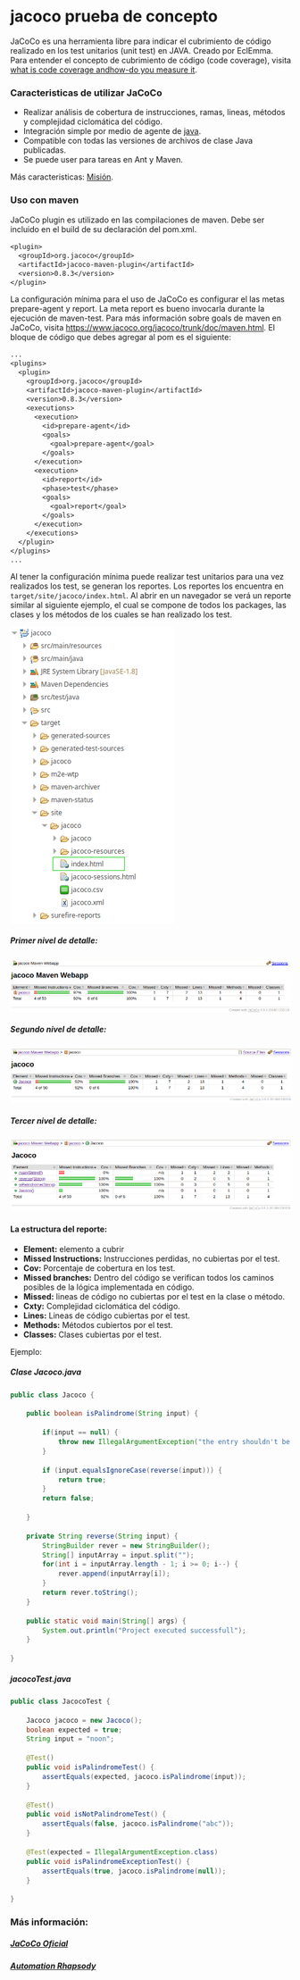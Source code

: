 # jacoco prueba de concepto

JaCoCo es una herramienta libre para indicar el cubrimiento de código realizado en los test unitarios (unit test) en JAVA. Creado por EclEmma. Para entender el concepto de cubrimiento de código (code coverage), visita <a href="https://stackoverflow.com/questions/195008/what-is-code-coverage-and-how-do-you-measure-it">what is code coverage andhow-do you measure it</a>.

### Caracteristicas de utilizar JaCoCo
- Realizar análisis de cobertura de instrucciones, ramas, lineas, métodos y complejidad ciclomática del código.
- Integración simple por medio de agente de <a href="https://www.jacoco.org/jacoco/trunk/doc/agent.html">java</a>.
- Compatible con todas las versiones de archivos de clase Java publicadas.
- Se puede user para tareas en Ant y Maven.

Más caracteristicas: <a href="https://www.jacoco.org/jacoco/trunk/doc/mission.html">Misión</a>.

### Uso con maven

JaCoCo plugin es utilizado en las compilaciones de maven. Debe ser incluido en el build de su declaración del pom.xml.

```
<plugin>
  <groupId>org.jacoco</groupId>
  <artifactId>jacoco-maven-plugin</artifactId>
  <version>0.8.3</version>
</plugin>
```

La configuración mínima para el uso de JaCoCo es configurar el las metas prepare-agent y report. La meta report es bueno invocarla durante la ejecución de maven-test. Para más información sobre goals de maven en JaCoCo, visita https://www.jacoco.org/jacoco/trunk/doc/maven.html. El bloque de código que debes agregar al pom es el siguiente:

```
...
<plugins>
  <plugin>
    <groupId>org.jacoco</groupId>
    <artifactId>jacoco-maven-plugin</artifactId>
    <version>0.8.3</version>
    <executions>
      <execution>
        <id>prepare-agent</id>
        <goals>
          <goal>prepare-agent</goal>
        </goals>
      </execution>
      <execution>
        <id>report</id>
        <phase>test</phase>
        <goals>
          <goal>report</goal>
        </goals>
      </execution>
    </executions>
  </plugin>
</plugins>
...
```

Al tener la configuración mínima puede realizar test unitarios para una vez realizados los test, se generan los reportes. Los reportes los encuentra en `target/site/jacoco/index.html`. Al abrir en un navegador se verá un reporte similar al siguiente ejemplo, el cual se compone de todos los packages, las clases y los métodos de los cuales se han realizado los test. 

![](jacoco5.png)

##### Primer nivel de detalle:
![](jacoco1.png)

##### Segundo nivel de detalle:
![](jacoco2.png)

##### Tercer nivel de detalle:
![](jacoco3.png)


#### La estructura del reporte:
- <b>Element:</b> elemento a cubrir
- <b>Missed Instructions:</b> Instrucciones perdidas, no cubiertas por el test.
- <b>Cov:</b> Porcentaje de cobertura en los test.
- <b>Missed branches:</b> Dentro del código se verifican todos los caminos posibles de la lógica implementada en código.
- <b>Missed:</b> lineas de código no cubiertas por el test en la clase o método.
- <b>Cxty:</b> Complejidad ciclomática del código.
- <b>Lines:</b> Lineas de código cubiertas por el test.
- <b>Methods:</b> Métodos cubiertos por el test.
- <b>Classes:</b> Clases cubiertas por el test.

Ejemplo:

##### Clase Jacoco.java

```java
public class Jacoco {
	
	public boolean isPalindrome(String input) {
		
		if(input == null) {
			throw new IllegalArgumentException("the entry shouldn't be null");
		}
		
		if (input.equalsIgnoreCase(reverse(input))) {
			return true;
		} 
		return false;
		
	}
	
	private String reverse(String input) {
		StringBuilder rever = new StringBuilder();
		String[] inputArray = input.split("");
		for(int i = inputArray.length - 1; i >= 0; i--) {
			rever.append(inputArray[i]);
		}
		return rever.toString();
	}

	public static void main(String[] args) {
		System.out.println("Project executed successfull");
	}
	
}
```

##### jacocoTest.java

```java
public class JacocoTest {

	Jacoco jacoco = new Jacoco();
	boolean expected = true;
	String input = "noon";
	
	@Test()
	public void isPalindromeTest() {
		assertEquals(expected, jacoco.isPalindrome(input));
	}
	
	@Test()
	public void isNotPalindromeTest() {
		assertEquals(false, jacoco.isPalindrome("abc"));
	}
	
	@Test(expected = IllegalArgumentException.class)
	public void isPalindromeExceptionTest() {
		assertEquals(true, jacoco.isPalindrome(null));
	}

}
```

### Más información:

##### <a href="https://www.jacoco.org/jacoco/index.html">JaCoCo Oficial</a> 

##### <a href="https://automationrhapsody.com/automated-code-coverage-of-unit-tests-with-jacoco-and-mav">Automation Rhapsody</a> 









